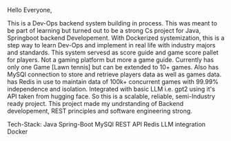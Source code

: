 Hello Everyone, 

This is a Dev-Ops backend system building in process. This was meant to be part of learning but turned out to be a strong Cs project for Java, Springboot backend Developement. With Dockerized systemization, this is a step way to learn Dev-Ops and implement in real life with industry majors and standards. This system servesd as score guide and game score pallet for players. Not a gaming platform but more a game guide. Currently has only one Game [Lawn tennis] but can be extended to 10+ games. Also has MySQl connection to store and retrieve players data as well as games data. has Redis in use to maintain data of 100k+ concurrent games with 99.99% independence and isolation. Integrated with basic LLM i.e. gpt2 using it's API taken from hugging face. So this is a scalable, reliable, semi-Industry ready project.
This project made my undrstanding of Backend developement, REST principles and software engineering strong.

Tech-Stack:
Java
Spring-Boot
MySQl
REST API
Redis
LLM integration
Docker
